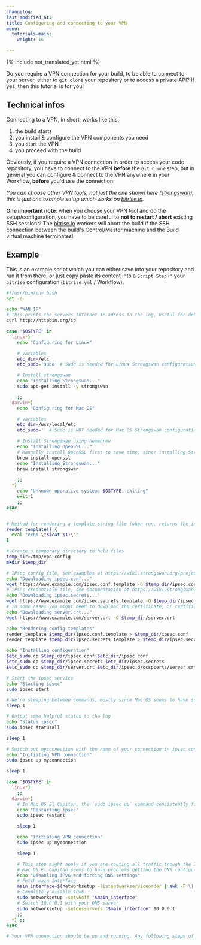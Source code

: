 ```yaml
---
changelog: 
last_modified_at: 
title: Configuring and connecting to your VPN
menu:
  tutorials-main:
    weight: 16

---
```

{% include not_translated_yet.html %}

Do you require a VPN connection for your build, to be able to connect to your server,
either to `git clone` your repository or to access a private API?
If yes, then this tutorial is for you!


## Technical infos

Connecting to a VPN, in short, works like this:

1. the build starts
1. you install & configure the VPN components you need
1. you start the VPN
1. you proceed with the build

Obviously, if you require a VPN connection in order to access your code repository,
you have to connect to the VPN __before__ the `Git Clone` step, but in general
you can configure & connect to the VPN anywhere in your Workflow, __before__ you'd use the
connection.

_You can choose other VPN tools, not just the one shown here ([strongswan](https://www.strongswan.org)),
this is just one example setup which works on [bitrise.io](https://www.bitrise.io)._

__One important note__: when you choose your VPN tool and do the setup/configuration,
you have to be careful to __not to restart / abort__ existing SSH sessions!
The [bitrise.io](https://www.bitrise.io) workers will abort the build
if the SSH connection between the build's Control/Master machine and
the Build virtual machine terminates!


## Example

This is an example script which you can either save into your repository and run
it from there, or just copy paste its content into a `Script Step` in your `bitrise`
configuration (`bitrise.yml` / Workflow).

```bash
#!/usr/bin/env bash
set -e

echo "WAN IP"
# This prints the servers Internet IP adress to the log, useful for debugging
curl http://httpbin.org/ip

case "$OSTYPE" in
  linux*)
    echo "Configuring for Linux"

    # Variables
    etc_dir=/etc
    etc_sudo='sudo' # Sudo is needed for Linux Strongswan configuration

    # Install strongswan
    echo "Installing Strongswan..."
    sudo apt-get install -y strongswan

    ;;
  darwin*)
    echo "Configuring for Mac OS"

    # Variables
    etc_dir=/usr/local/etc
    etc_sudo='' # Sudo is NOT needed for Mac OS Strongswan configuration

    # Install Strongswan using homebrew
    echo "Installing OpenSSL..."
    # Manually install OpenSSL first to save time, since installing Strongswan directly compiles OpenSSL from source instead
    brew install openssl
    echo "Installing Strongswan..."
    brew install strongswan

    ;;
  *)
    echo "Unknown operative system: $OSTYPE, exiting"
    exit 1
    ;;
esac


# Method for rendering a template string file (when run, returns the input string with $VARIABLES replaced from env)
render_template() {
  eval "echo \"$(cat $1)\""
}

# Create a temporary directory to hold files
temp_dir=/tmp/vpn-config
mkdir $temp_dir

# IPsec config file, see examples at https://wiki.strongswan.org/projects/strongswan/wiki/IKEv1Examples and https://wiki.strongswan.org/projects/strongswan/wiki/IKEv2Examples
echo "Downloading ipsec.conf..."
wget https://www.example.com/ipsec.conf.template -O $temp_dir/ipsec.conf.template
# IPsec credentials file, see documentation at https://wiki.strongswan.org/projects/strongswan/wiki/IpsecSecrets
echo "Downloading ipsec.secrets..."
wget https://www.example.com/ipsec.secrets.template -O $temp_dir/ipsec.secrets.template
# In some cases you might need to download the certificate, or certificate chain, of your other VPN endpoint
echo "Downloading server.crt..."
wget https://www.example.com/server.crt -O $temp_dir/server.crt

echo "Rendering config templates"
render_template $temp_dir/ipsec.conf.template > $temp_dir/ipsec.conf
render_template $temp_dir/ipsec.secrets.template > $temp_dir/ipsec.secrets

echo "Installing configuration"
$etc_sudo cp $temp_dir/ipsec.conf $etc_dir/ipsec.conf
$etc_sudo cp $temp_dir/ipsec.secrets $etc_dir/ipsec.secrets
$etc_sudo cp $temp_dir/server.crt $etc_dir/ipsec.d/ocspcerts/server.crt

# Start the ipsec service
echo "Starting ipsec"
sudo ipsec start

# We're sleeping between commands, mostly since Mac OS seems to have some problems otherwise
sleep 1

# Output some helpful status to the log
echo "Status ipsec"
sudo ipsec statusall

sleep 1

# Switch out myconnection with the name of your connection in ipsec.conf
echo "Initiating VPN connection"
sudo ipsec up myconnection

sleep 1

case "$OSTYPE" in
  linux*)
    ;;
  darwin*)
    # In Mac OS El Capitan, the `sudo ipsec up` command consistently fails the first time, but succeeds after a restart of the ipsec service
    echo "Restarting ipsec"
    sudo ipsec restart

    sleep 1

    echo "Initiating VPN connection"
    sudo ipsec up myconnection

    sleep 1

    # This step might apply if you are routing all traffic trough the IPsec connection (that is, if your remote IP range is 0.0.0.0/0)
    # Mac OS El Capitan seems to have problems getting the DNS configuration from the Strongswan interface. Also IPv6 sometimes causes issues. So we're manually turning off IPv6 and forcing a new DNS configuration.
    echo "Disabling IPv6 and forcing DNS settings"
    # Fetch main interface
    main_interface=$(networksetup -listnetworkserviceorder | awk -F'\) ' '/\(1\)/ {print $2}')
    # Completely disable IPv6
    sudo networksetup -setv6off "$main_interface"
    # Switch 10.0.0.1 with your DNS server
    sudo networksetup -setdnsservers "$main_interface" 10.0.0.1
    ;;
  *) ;;
esac

# Your VPN connection should be up and running. Any following steps of your Bitrise workflow can access devices over your VPN connection 🎉

```